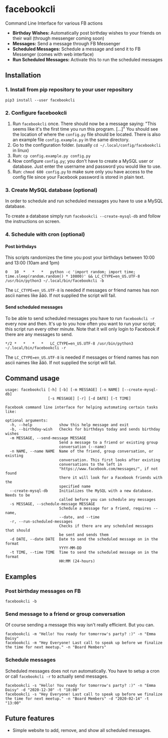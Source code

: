 # facebookcli
Command Line Interface for various FB actions

- **Birthday Wishes:** Automatically post birthday wishes to your friends on their wall (through messenger coming soon)
- **Messages:** Send a message through FB Messenger
- **Scheduled Messages:** Schedule a message and send it to FB Messenger (comes with web interface)
- **Run Scheduled Messages:** Activate this to run the scheduled messages

## Installation

### 1. Install from pip repository to your user repository
```
pip3 install --user facebookcli
```

### 2. Configure facebookcli
1. Run `facebookcli` once. There should now be a message saying: "This seems like it's the first time you run this program. [...]" You should see the location of where the `config.py` file should be located. There is also an example file `config.example.py` in the same directory.
2. Go to the configuration folder. (usually `cd ~/.local/config/facebookcli` in linux)
3. Run: `cp config.example.py config.py`
4. Now configure `config.py`; you don't have to create a MySQL user or database. Just enter the username and password you would like to use.
5. Run: `chmod 600 config.py` to make sure only you have access to the config file since your Facebook password is stored in plain text.

### 3. Create MySQL database (optional)
In order to schedule and run scheduled messages you have to use a MySQL database.

To create a database simply run `facebookcli --create-mysql-db` and follow the instructions on screen.

### 4. Schedule with cron (optional)
#### Post birthdays
This scripts randomizes the time you post your birthdays between 10:00 and 13:00 (10am and 1pm)
```
0	10	*	*	*	python -c 'import random; import time; time.sleep(random.random() * 10800)' && LC_CTYPE=en_US.UTF-8 /usr/bin/python3 ~/.local/bin/facebookcli -b
```
The `LC_CTYPE=en_US.UTF-8` is needed if messages or friend names has non ascii names like åäö. If not supplied the script will fail.

#### Send scheduled messages
To be able to send scheduled messages you have to run `facebookcli -r` every now and then. It's up to you how often you want to run your script; this script run every other minute. Note that it will only login to Facebook if there are any messages to send.
```
*/2	*	*	*	*	LC_CTYPE=en_US.UTF-8 /usr/bin/python3 ~/.local/bin/facebookcli -r
```
The `LC_CTYPE=en_US.UTF-8` is needed if messages or friend names has non ascii names like åäö. If not supplied the script will fail.

## Command usage
```
usage: facebookcli [-h] [-b] [-m MESSAGE] [-n NAME] [--create-mysql-db]
                   [-s MESSAGE] [-r] [-d DATE] [-t TIME]

Facebook command line interface for helping automating certain tasks like:

optional arguments:
  -h, --help            show this help message and exit
  -b, --birthday-wish   Checks for birthdays today and sends birthday wishes
  -m MESSAGE, --send-message MESSAGE
                        Send a message to a friend or existing group
                        conversation (--name)
  -n NAME, --name NAME  Name of the friend, group conversation, or existing
                        conversation. This first looks after existing
                        conversations to the left in
                        "https://www.facebook.com/messages/", if not found
                        there it will look for a Facebook friends with the
                        specified name
  --create-mysql-db     Initializes the MySQL with a new database. Needs to be
                        called before you can schedule any messages
  -s MESSAGE, --schedule-message MESSAGE
                        Schedule a message for a friend, requires --name,
                        --date, and --time
  -r, --run-scheduled-messages
                        Checks if there are any scheduled messages that should
                        be sent and sends them
  -d DATE, --date DATE  Date to send the scheduled message on in the format
                        YYYY-MM-DD
  -t TIME, --time TIME  Time to send the scheduled message on in the format
                        HH:MM (24-hours)
```

## Examples
### Post birthday messages on FB
`facebookcli -b`

### Send message to a friend or group conversation
Of course sending a message this way isn't really efficient. But you can.
```
facebookcli -m "Hello! You ready for tomorrow's party? :)" -n "Emma Daisy"
facebookcli -m "Hey Everyone! Last call to speak up before we finalize the time for next meetup." -n "Board Members"
```

### Schedule messages
Scheduled messages does not run automatically. You have to setup a cron or call `facebookcli -r` to actually send messages.
```
facebookcli -s "Hello! You ready for tomorrow's party? :)" -n "Emma Daisy" -d "2020-12-30" -t "18:00"
facebookcli -s "Hey Everyone! Last call to speak up before we finalize the time for next meetup." -n "Board Members" -d "2020-02-14" -t "13:00"
```


## Future features
- Simple website to add, remove, and show all scheduled messages.

